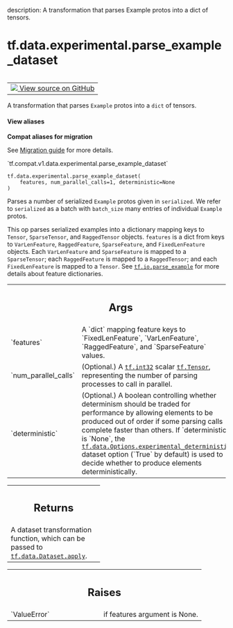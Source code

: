 description: A transformation that parses Example protos into a dict of tensors.

<div itemscope itemtype="http://developers.google.com/ReferenceObject">
<meta itemprop="name" content="tf.data.experimental.parse_example_dataset" />
<meta itemprop="path" content="Stable" />
</div>

# tf.data.experimental.parse_example_dataset

<!-- Insert buttons and diff -->

<table class="tfo-notebook-buttons tfo-api nocontent" align="left">
<td>
  <a target="_blank" href="https://github.com/tensorflow/tensorflow/blob/r2.3/tensorflow/python/data/experimental/ops/parsing_ops.py#L109-L164">
    <img src="https://www.tensorflow.org/images/GitHub-Mark-32px.png" />
    View source on GitHub
  </a>
</td>
</table>



A transformation that parses `Example` protos into a `dict` of tensors.

<section class="expandable">
  <h4 class="showalways">View aliases</h4>
  <p>
<b>Compat aliases for migration</b>
<p>See
<a href="https://www.tensorflow.org/guide/migrate">Migration guide</a> for
more details.</p>
<p>`tf.compat.v1.data.experimental.parse_example_dataset`</p>
</p>
</section>

<pre class="devsite-click-to-copy prettyprint lang-py tfo-signature-link">
<code>tf.data.experimental.parse_example_dataset(
    features, num_parallel_calls=1, deterministic=None
)
</code></pre>



<!-- Placeholder for "Used in" -->

Parses a number of serialized `Example` protos given in `serialized`. We refer
to `serialized` as a batch with `batch_size` many entries of individual
`Example` protos.

This op parses serialized examples into a dictionary mapping keys to `Tensor`,
`SparseTensor`, and `RaggedTensor` objects. `features` is a dict from keys to
`VarLenFeature`, `RaggedFeature`, `SparseFeature`, and `FixedLenFeature`
objects. Each `VarLenFeature` and `SparseFeature` is mapped to a
`SparseTensor`; each `RaggedFeature` is mapped to a `RaggedTensor`; and each
`FixedLenFeature` is mapped to a `Tensor`. See <a href="../../../tf/io/parse_example.md"><code>tf.io.parse_example</code></a> for more
details about feature dictionaries.

<!-- Tabular view -->
 <table class="responsive fixed orange">
<colgroup><col width="214px"><col></colgroup>
<tr><th colspan="2"><h2 class="add-link">Args</h2></th></tr>

<tr>
<td>
`features`
</td>
<td>
A `dict` mapping feature keys to `FixedLenFeature`,
`VarLenFeature`, `RaggedFeature`, and `SparseFeature` values.
</td>
</tr><tr>
<td>
`num_parallel_calls`
</td>
<td>
(Optional.) A <a href="../../../tf.md#int32"><code>tf.int32</code></a> scalar <a href="../../../tf/Tensor.md"><code>tf.Tensor</code></a>,
representing the number of parsing processes to call in parallel.
</td>
</tr><tr>
<td>
`deterministic`
</td>
<td>
(Optional.) A boolean controlling whether determinism
should be traded for performance by allowing elements to be produced out
of order if some parsing calls complete faster than others. If
`deterministic` is `None`, the
<a href="../../../tf/data/Options.md#experimental_deterministic"><code>tf.data.Options.experimental_deterministic</code></a> dataset option (`True` by
default) is used to decide whether to produce elements
deterministically.
</td>
</tr>
</table>



<!-- Tabular view -->
 <table class="responsive fixed orange">
<colgroup><col width="214px"><col></colgroup>
<tr><th colspan="2"><h2 class="add-link">Returns</h2></th></tr>
<tr class="alt">
<td colspan="2">
A dataset transformation function, which can be passed to
<a href="../../../tf/data/Dataset.md#apply"><code>tf.data.Dataset.apply</code></a>.
</td>
</tr>

</table>



<!-- Tabular view -->
 <table class="responsive fixed orange">
<colgroup><col width="214px"><col></colgroup>
<tr><th colspan="2"><h2 class="add-link">Raises</h2></th></tr>

<tr>
<td>
`ValueError`
</td>
<td>
if features argument is None.
</td>
</tr>
</table>

